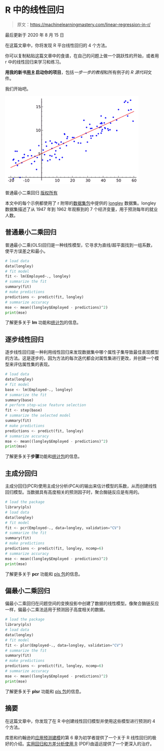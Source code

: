 # R 中的线性回归

> 原文：<https://machinelearningmastery.com/linear-regression-in-r/>

最后更新于 2020 年 8 月 15 日

在这篇文章中，你将发现 R 平台线性回归的 4 个方法。

你可以复制粘贴这篇文章中的食谱，在自己的问题上做一个跳跃性的开始，或者用 r 中的线性回归来学习和练习。

**用我的新书[用 R](https://machinelearningmastery.com/machine-learning-with-r/) 启动你的项目**，包括*一步一步的教程*和所有例子的 *R 源代码*文件。

我们开始吧。

[![ordinary least squares regression](img/7382f4e57a481f1cddf5551b18d1391b.png)](https://machinelearningmastery.com/wp-content/uploads/2014/07/ordinary-least-squares-regression.png)

普通最小二乘回归
[版权所有](https://en.wikipedia.org/wiki/File:Linear_regression.svg)

本文中的每个示例都使用了 r 附带的[数据集包](http://stat.ethz.ch/R-manual/R-devel/library/datasets/html/00Index.html)中提供的 [longley](http://stat.ethz.ch/R-manual/R-devel/library/datasets/html/longley.html) 数据集。longley 数据集描述了从 1947 年到 1962 年观察到的 7 个经济变量，用于预测每年的就业人数。

## 普通最小二乘回归

普通最小二乘(OLS)回归是一种线性模型，它寻求为直线/超平面找到一组系数，使平方误差之和最小。

```py
# load data
data(longley)
# fit model
fit <- lm(Employed~., longley)
# summarize the fit
summary(fit)
# make predictions
predictions <- predict(fit, longley)
# summarize accuracy
mse <- mean((longley$Employed - predictions)^2)
print(mse)
```

了解更多关于 **lm** 功能和[统计包](http://stat.ethz.ch/R-manual/R-devel/library/stats/html/00Index.html)的信息。

## 逐步线性回归

逐步线性回归是一种利用线性回归来发现数据集中哪个属性子集导致最佳表现模型的方法。这是逐步的，因为方法的每次迭代都会对属性集进行更改，并创建一个模型来评估属性集的表现。

```py
# load data
data(longley)
# fit model
base <- lm(Employed~., longley)
# summarize the fit
summary(base)
# perform step-wise feature selection
fit <- step(base)
# summarize the selected model
summary(fit)
# make predictions
predictions <- predict(fit, longley)
# summarize accuracy
mse <- mean((longley$Employed - predictions)^2)
print(mse)
```

了解更多关于**步骤**功能和[统计包](http://stat.ethz.ch/R-manual/R-devel/library/stats/html/00Index.html)的信息。

## 主成分回归

主成分回归(PCR)使用主成分分析(PCA)的输出来估计模型的系数，从而创建线性回归模型。当数据具有高度相关的预测因子时，聚合酶链反应是有用的。

```py
# load the package
library(pls)
# load data
data(longley)
# fit model
fit <- pcr(Employed~., data=longley, validation="CV")
# summarize the fit
summary(fit)
# make predictions
predictions <- predict(fit, longley, ncomp=6)
# summarize accuracy
mse <- mean((longley$Employed - predictions)^2)
print(mse)
```

了解更多关于 **pcr** 功能和 [pls 包](https://cran.r-project.org/web/packages/pls/index.html)的信息。

## 偏最小二乘回归

偏最小二乘回归在问题空间的变换投影中创建了数据的线性模型。像聚合酶链反应一样，偏最小二乘法适用于预测因子高度相关的数据。

```py
# load the package
library(pls)
# load data
data(longley)
# fit model
fit <- plsr(Employed~., data=longley, validation="CV")
# summarize the fit
summary(fit)
# make predictions
predictions <- predict(fit, longley, ncomp=6)
# summarize accuracy
mse <- mean((longley$Employed - predictions)^2)
print(mse)
```

了解更多关于 **plsr** 功能和 [pls 包](https://cran.r-project.org/web/packages/pls/index.html)的信息。

## 摘要

在这篇文章中，你发现了在 R 中创建线性回归模型并使用这些模型进行预测的 4 个方法。

库恩和约翰逊的[应用预测建模](https://amzn.to/3iFPHhq)的第 6 章为初学者提供了一个关于 R 线性回归的极好的介绍。[实用回归和方差分析使用 R](https://cran.r-project.org/doc/contrib/Faraway-PRA.pdf) (PDF)由遥远提供了一个更深入的治疗。